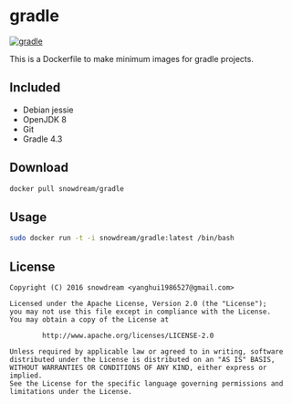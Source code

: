 # gradle
[![gradle](http://dockeri.co/image/snowdream/gradle)](https://hub.docker.com/r/snowdream/gradle/)

This is a Dockerfile to make minimum images for gradle projects.

## Included
* Debian jessie
* OpenJDK 8
* Git
* Gradle 4.3


## Download
```bash
docker pull snowdream/gradle
```

## Usage
```bash
sudo docker run -t -i snowdream/gradle:latest /bin/bash
```

## License
```
Copyright (C) 2016 snowdream <yanghui1986527@gmail.com>

Licensed under the Apache License, Version 2.0 (the "License");
you may not use this file except in compliance with the License.
You may obtain a copy of the License at

        http://www.apache.org/licenses/LICENSE-2.0

Unless required by applicable law or agreed to in writing, software
distributed under the License is distributed on an "AS IS" BASIS,
WITHOUT WARRANTIES OR CONDITIONS OF ANY KIND, either express or implied.
See the License for the specific language governing permissions and
limitations under the License.
```
